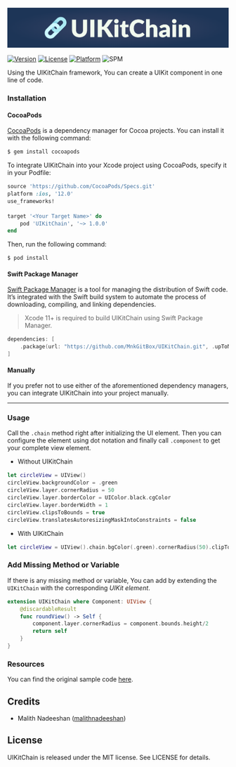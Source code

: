 ![banner](UIKitChain_Banner.png)

[![Version](https://img.shields.io/cocoapods/v/UIKitChain.svg?style=flat)](https://cocoapods.org/pods/UIKitChain)
[![License](https://img.shields.io/cocoapods/l/UIKitChain.svg?style=flat)](https://cocoapods.org/pods/UIKitChain)
[![Platform](https://img.shields.io/cocoapods/p/UIKitChain.svg?style=flat)](https://cocoapods.org/pods/UIKitChain)
![SPM](https://img.shields.io/badge/Swift%20Package%20Manager-compatible-orange)

Using the UIKitChain framework, You can create a UIKit component in one line of code.
<br>

### Installation

#### CocoaPods
[CocoaPods](https://cocoapods.org) is a dependency manager for Cocoa projects. You can install it with the following command:

```ruby
$ gem install cocoapods
```
To integrate UIKitChain into your Xcode project using CocoaPods, specify it in your Podfile:

```ruby
source 'https://github.com/CocoaPods/Specs.git'
platform :ios, '12.0'
use_frameworks!

target '<Your Target Name>' do
    pod 'UIKitChain', '~> 1.0.0'
end
```
Then, run the following command:
```ruby
$ pod install
```

#### Swift Package Manager

[Swift Package Manager](https://swift.org/package-manager/) is a tool for managing the distribution of Swift code. It’s integrated with the Swift build system to automate the process of downloading, compiling, and linking dependencies.

> Xcode 11+ is required to build UIKitChain using Swift Package Manager.

```Swift
dependencies: [
    .package(url: "https://github.com/MnkGitBox/UIKitChain.git", .upToNextMajor(from: "1.0.0"))
]
```

#### Manually

If you prefer not to use either of the aforementioned dependency managers, you can integrate UIKitChain into your project manually.

---

### Usage
Call the `.chain` method right after initializing the UI element. Then you can configure the element using dot notation and finally call `.component` to get your complete view element.
 -  Without UIKitChain
```Swift 
let circleView = UIView()
circleView.backgroundColor = .green
circleView.layer.cornerRadius = 50
circleView.layer.borderColor = UIColor.black.cgColor
circleView.layer.borderWidth = 1
circleView.clipsToBounds = true
circleView.translatesAutoresizingMaskIntoConstraints = false
```
 - With UIKitChain
```Swift
let circleView = UIView().chain.bgColor(.green).cornerRadius(50).clipToBounds(true).border(.black).activeAutoConstrant(false).component
```

### Add Missing Method or Variable

If there is any missing method or variable, You can add by extending the `UIKitChain` with the corresponding *UIKit element*.

```Swift
extension UIKitChain where Component: UIView {
    @discardableResult
    func roundView() -> Self {
        component.layer.cornerRadius = component.bounds.height/2
        return self
    }
}
```
### Resources

You can find the original sample code [here](SampleCode.swift).

## Credits
- Malith Nadeeshan ([malithnadeeshan](https://twitter.com/malithnadeeshan))

## License

UIKitChain is released under the MIT license. See LICENSE for details.
